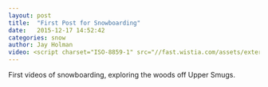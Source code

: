 ```yaml
---
layout: post
title:  "First Post for Snowboarding"
date:   2015-12-17 14:52:42
categories: snow
author: Jay Holman
video: <script charset="ISO-8859-1" src="//fast.wistia.com/assets/external/E-v1.js" async></script><div class="wistia_responsive_padding" style="padding:56.25% 0 28px 0;position:relative;"><div class="wistia_responsive_wrapper" style="height:100%;left:0;position:absolute;top:0;width:100%;"><div class="wistia_embed wistia_async_x8limh6a4b videoFoam=true" style="height:100%;width:100%">&nbsp;</div></div></div>
---
```

First videos of snowboarding, exploring the woods off Upper Smugs.
<div>
<script charset="ISO-8859-1" src="//fast.wistia.com/assets/external/E-v1.js" async></script><div class="wistia_responsive_padding" style="padding:56.25% 0 28px 0;position:relative;"><div class="wistia_responsive_wrapper" style="height:100%;left:0;position:absolute;top:0;width:100%;"><div class="wistia_embed wistia_async_x8limh6a4b videoFoam=true" style="height:100%;width:100%">&nbsp;</div></div></div>
</div>
